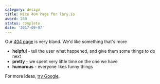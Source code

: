 ```yaml
---
category: design
title: Nice 404 Page for lbry.io
award: 250
status: complete
date: '2017-09-07'
---
```


Our [404 page](https://lbry.io/nothing-here) is very bland. We'd like something that's more 
 
- **helpful** - tell the user what happened, and give them some things to do next
- **pretty** - we spent very little time on the one we have
- **humorous** - everyone likes funny things

For more ideas, [try Google](https://www.google.com/search?q=great+404+page+design).
